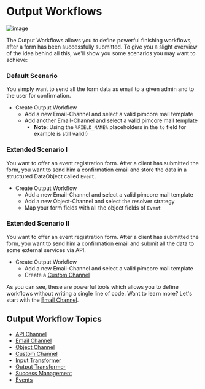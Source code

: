 # Output Workflows

![image](https://user-images.githubusercontent.com/700119/77752709-5aa53280-7028-11ea-9615-1165859c08ed.png)

The Output Workflows allows you to define powerful finishing workflows, after a form has been successfully submitted.
To give you a slight overview of the idea behind all this, we'll show you some scenarios you may want to achieve:

### Default Scenario
You simply want to send all the form data as email to a given admin and to the user for confirmation.

- Create Output Workflow
    - Add a new Email-Channel and select a valid pimcore mail template
    - Add another Email-Channel and select a valid pimcore mail template 
        - **Note**: Using the `%FIELD_NAME%` placeholders in the `to` field for example is still valid!) 
        
### Extended Scenario I
You want to offer an event registration form. After a client has submitted the form,
you want to send him a confirmation email and store the data in a structured DataObject called `Event`.

- Create Output Workflow
    - Add a new Email-Channel and select a valid pimcore mail template
    - Add a new Object-Channel and select the resolver strategy
    - Map your form fields with all the object fields of `Event`
    
### Extended Scenario II
You want to offer an event registration form. After a client has submitted the form,
you want to send him a confirmation email and submit all the data to some external services via API. 

- Create Output Workflow
    - Add a new Email-Channel and select a valid pimcore mail template
    - Create a [Custom Channel](./12_CustomChannel.md)
    
As you can see, these are powerful tools which allows you to define workflows without writing a single line of code.
Want to learn more? Let's start with the [Email Channel](./10_EmailChannel.md).

## Output Workflow Topics
  - [API Channel](./09_ApiChannel.md)
  - [Email Channel](./10_EmailChannel.md)
  - [Object Channel](./11_ObjectChannel.md)
  - [Custom Channel](./12_CustomChannel.md)
  - [Input Transformer](./14_InputTransformer.md)
  - [Output Transformer](./15_OutputTransformer.md)
  - [Success Management](./20_SuccessManagement.md)
  - [Events](./30_Events.md)
    